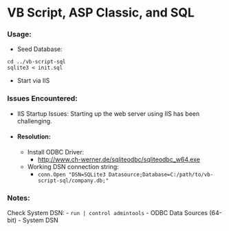 # VB Script, ASP Classic, and SQL

### Usage: 
- Seed Database: 
```
cd ../vb-script-sql
sqlite3 < init.sql
```
- Start via IIS 

### Issues Encountered: 
- IIS Startup Issues: Starting up the web server using IIS has been challenging.
- #### Resolution: 
    - Install ODBC Driver:
        - http://www.ch-werner.de/sqliteodbc/sqliteodbc_w64.exe 
    - Working DSN connection string:  
        - `conn.Open "DSN=SQLite3 Datasource;Database=C:/path/to/vb-script-sql/company.db;"`

### Notes: 
Check System DSN:
    - `run | control admintools`
    - ODBC Data Sources (64-bit) 
    - System DSN
